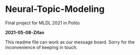 # Neural-Topic-Modeling
 Final project for MLDL 2021 in Polito

**2021-05-08-Zifan**

This readme file can work as our message board. Sorry for the inconvenience of keeping in touch.
